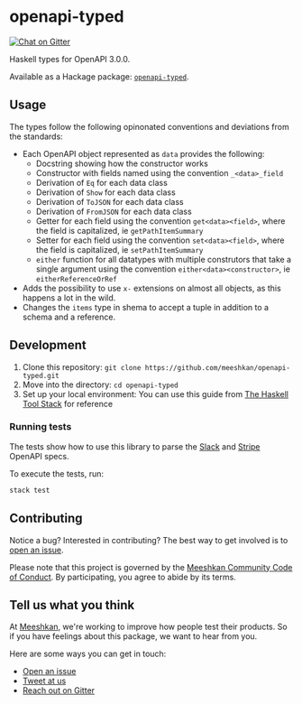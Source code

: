 # openapi-typed

[![Chat on Gitter](https://badges.gitter.im/gitterHQ/gitter.png)](https://gitter.im/meeshkan/community)

Haskell types for OpenAPI 3.0.0. 

Available as a Hackage package: [`openapi-typed`](https://hackage.haskell.org/package/openapi-typed ). 

## Usage

The types follow the following opinonated conventions and deviations from the standards:

- Each OpenAPI object represented as `data` provides the following:
  - Docstring showing how the constructor works
  - Constructor with fields named using the convention `_<data>_field`
  - Derivation of `Eq` for each data class
  - Derivation of `Show` for each data class
  - Derivation of `ToJSON` for each data class
  - Derivation of `FromJSON` for each data class
  - Getter for each field using the convention `get<data><field>`, where the field is capitalized, ie `getPathItemSummary`
  - Setter for each field using the convention `set<data><field>`, where the field is capitalized, ie `setPathItemSummary`
  - `either` function for all datatypes with multiple construtors that take a single argument using the convention `either<data><constructor>`, ie `eitherReferenceOrRef`
- Adds the possibility to use `x-` extensions on almost all objects, as this happens a lot in the wild.
- Changes the `items` type in shema to accept a tuple in addition to a schema and a reference.

## Development

1. Clone this repository: `git clone https://github.com/meeshkan/openapi-typed.git`
1. Move into the directory:  `cd openapi-typed`
1. Set up your local environment: You can use this guide from [The Haskell Tool Stack](https://docs.haskellstack.org/en/stable/README/) for reference

### Running tests 

The tests show how to use this library to parse the [Slack](https://slack.com) and [Stripe](https://stripe.com) OpenAPI specs.

To execute the tests, run:

```bash
stack test
```

## Contributing

Notice a bug? Interested in contributing? The best way to get involved is to [open an issue](https://github.com/meeshkan/openapi-typed/issues).

Please note that this project is governed by the [Meeshkan Community Code of Conduct](https://github.com/meeshkan/code-of-conduct). By participating, you agree to abide by its terms.

## Tell us what you think

At [Meeshkan](https://meeshkan.com/), we're working to improve how people test their products. So if you have feelings about this package, we want to hear from you. 

Here are some ways you can get in touch:
- [Open an issue](https://github.com/meeshkan/openapi-typed/issues)
- [Tweet at us](https://twitter.com/meeshkan)
- [Reach out on Gitter](https://gitter.im/Meeshkan/community)
